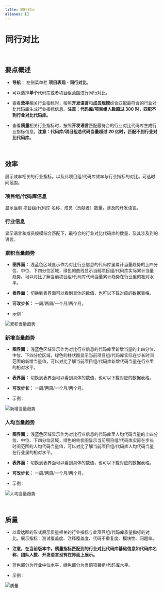 ```yaml
---
title: 同行对比
aliases: []
---
```


# 同行对比

<br />

## 要点概述

-   **导航：** 左侧菜单栏 **项目表现 - 同行对比**。

-   可以选择**单个**代码库或者项目组范围进行同行对比。

-   查看**效率**相关行业指标时，按照**开发语言**和**成员规模**综合匹配最符合的行业对比代码库生成行业指标信息。**注意：代码库/项目组人数超过 300 时，匹配不到行业对比代码库。**

-   查看**质量**相关行业指标时，按照**开发语言**匹配最符合的行业对比代码库生成行业指标信息。**注意：代码库/项目组总代码当量超过 20 亿时，匹配不到行业对比代码库。**

<br />

## 效率

展示效率相关的行业指标，以及此项目组/代码库效率与行业指标的对比。可选时间范围。

### 项目组/代码库信息

显示当前 项目组/代码库 名称，成员（贡献者）数量，涉及的开发语言。

### 行业信息

显示语言和成员规模综合匹配下，最符合的行业对比代码库的数量，及其涉及到的语言。

### 累积当量趋势

-   **图界面：** 浅蓝色区域显示作为对比行业信息的代码库里累计当量趋势的上四分位、中位、下四分位区域，绿色的曲线显示当前项目组/代码库实际累计当量趋势，可以对比了解当前项目组/代码库代码当量累计趋势在行业里的相对水平。

-   **表界面：** 切换到表界面可以看到具体的数值，也可以下载对应的数据表格。

-   **可改步长：** 一周/两周/一个月/两个月。

-   示例：

![累积当量趋势](https://release-note.oss-cn-hongkong.aliyuncs.com/2022_v2/205_peer_comparison_01.png)

### 新增当量趋势

-   **图界面：** 浅蓝色区域显示作为对比行业信息的代码库里新增当量的上四分位、中位、下四分位区域，绿色的柱状图显示当前项目组/代码库实际在步长时间范围的新增当量值，可以对比了解当前项目组/代码库新增代码当量在行业里的相对水平。

-   **表界面：** 切换到表界面可以看到具体的数值，也可以下载对应的数据表格。

-   **可改步长：** 一周/两周/一个月/两个月。

-   示例：

![新增当量趋势](https://release-note.oss-cn-hongkong.aliyuncs.com/2022_v2/206_peer_comparison_02.png)

### 人均当量趋势

-   **图界面：** 浅蓝色区域显示作为对比行业信息的代码库里人均代码当量的上四分位、中位、下四分位区域，绿色的柱状图显示当前项目组/代码库实际在步长时间范围的人均代码当量值，可以对比了解当前项目组/代码库人均代码当量在行业里的相对水平。

-   **表界面：** 切换到表界面可以看到具体的数值，也可以下载对应的数据表格。

-   **可改步长：** 一周/两周/一个月/两个月。

-   示例：

![人均当量趋势](https://release-note.oss-cn-hongkong.aliyuncs.com/2022_v2/207_peer_comparison_03.png)

<br />

## 质量

-   以雷达图的形式展示质量相关的行业指标与此项目组/代码库质量指标的对比。展示指标：测试覆盖度、注释覆盖度、代码不重复度、模块性、问题率。

-   **注意，在当前版本中，质量指标匹配到的行业对比代码库基础信息如代码库名称、团队人数、开发语言没有在界面上展示。**

-   蓝色部分为行业中位水平，绿色部分为当前项目组/代码库水平。

-   示例：

![质量](https://release-note.oss-cn-hongkong.aliyuncs.com/2022_v2/208_peer_comparison_04.png)

<br />
